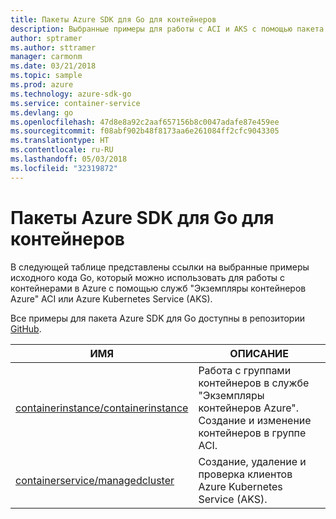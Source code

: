 ```yaml
---
title: Пакеты Azure SDK для Go для контейнеров
description: Выбранные примеры для работы с ACI и AKS с помощью пакета Azure SDK для Go.
author: sptramer
ms.author: sttramer
manager: carmonm
ms.date: 03/21/2018
ms.topic: sample
ms.prod: azure
ms.technology: azure-sdk-go
ms.service: container-service
ms.devlang: go
ms.openlocfilehash: 47d8e8a92c2aaf657156b8c0047adafe87e459ee
ms.sourcegitcommit: f08abf902b48f8173aa6e261084ff2cfc9043305
ms.translationtype: HT
ms.contentlocale: ru-RU
ms.lasthandoff: 05/03/2018
ms.locfileid: "32319872"
---
```

# <a name="azure-sdk-for-go-samples-for-containers"></a>Пакеты Azure SDK для Go для контейнеров

В следующей таблице представлены ссылки на выбранные примеры исходного кода Go, который можно использовать для работы с контейнерами в Azure с помощью служб "Экземпляры контейнеров Azure" ACI или Azure Kubernetes Service (AKS). 

Все примеры для пакета Azure SDK для Go доступны в репозитории [GitHub](https://github.com/Azure-Samples/azure-sdk-for-go-samples).

| ИМЯ | ОПИСАНИЕ |
|------|-------------|
| [containerinstance/containerinstance](https://github.com/Azure-Samples/azure-sdk-for-go-samples/blob/master/containerinstance/containerinstance.go) | Работа с группами контейнеров в службе "Экземпляры контейнеров Azure". Создание и изменение контейнеров в группе ACI. |
| [containerservice/managedcluster](https://github.com/Azure-Samples/azure-sdk-for-go-samples/blob/master/containerservice/managedcluster.go) | Создание, удаление и проверка клиентов Azure Kubernetes Service (AKS). |
